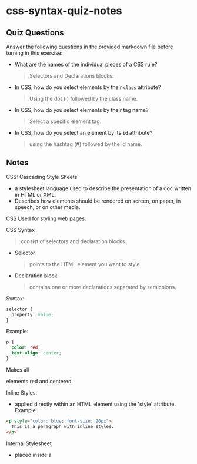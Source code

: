 # css-syntax-quiz-notes

## Quiz Questions

Answer the following questions in the provided markdown file before turning in this exercise:

- What are the names of the individual pieces of a CSS rule?

  > Selectors and Declarations blocks.

- In CSS, how do you select elements by their `class` attribute?

  > Using the dot (.) followed by the class name.

- In CSS, how do you select elements by their tag name?

  > Select a specific element tag.

- In CSS, how do you select an element by its `id` attribute?
  > using the hashtag (#) followed by the id name.

## Notes

CSS: Cascading Style Sheets

- a stylesheet language used to describe the presentation of a doc
  written in HTML or XML.
- Describes how elements should be rendered on screen, on paper,
  in speech, or on other media.

CSS Used for styling web pages.

CSS Syntax

> consist of selectors and declaration blocks.

- Selector
  > points to the HTML element you want to style
- Declaration block
  > contains one or more declarations separated by semicolons.

Syntax:

```css
selector {
  property: value;
}
```

Example:

```css
p {
  color: red;
  text-align: center;
}
```

Makes all <p> elements red and centered.

Inline Styles:

- applied directly within an HTML element using the 'style' attribute.
  Example:

```html
<p style="color: blue; font-size: 20px">
  This is a paragraph with inline styles.
</p>
```

Internal Stylesheet

- placed inside a <style> element in the head section of the HTML document.
  Example:

```html
<!DOCTYPE html>
<html>
  <head>
    <style>
      body {
        background-color: lightgray;
      }
      h1 {
        color: green;
      }
      p {
        color: navy;
      }
    </style>
  </head>
  <body>
    <h1>This is a heading</h1>
    <p>This is a paragraph.</p>
  </body>
</html>
```

<style> sets background color of the body, color of <h1> elements to green,
color of <p> elements to navy.


External Stylesheet
- Linking CSS file to HTML by having separate files. Making it organized
  and reusable across multiple pages.


. -> is a class
# -> is a id
* -> universal Selector
